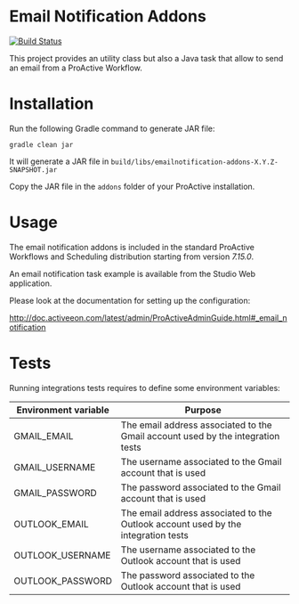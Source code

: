 # Email Notification Addons

[![Build Status](http://jenkins.activeeon.com/buildStatus/icon?job=emailnotification-addons)](http://jenkins.activeeon.com/job/emailnotification-addons/)

This project provides an utility class but also a Java task that allow 
to send an email from a ProActive Workflow.

# Installation

Run the following Gradle command to generate JAR file:

```
gradle clean jar
```

It will generate a JAR file in `build/libs/emailnotification-addons-X.Y.Z-SNAPSHOT.jar`

Copy the JAR file in the `addons` folder of your ProActive installation.

# Usage

The email notification addons is included in the standard ProActive 
Workflows and Scheduling distribution starting from version _7.15.0_.

An email notification task example is available from the Studio Web 
application.

Please look at the documentation for setting up the configuration:

http://doc.activeeon.com/latest/admin/ProActiveAdminGuide.html#_email_notification

# Tests

Running integrations tests requires to define some environment variables:

| Environment variable | Purpose |
| -------------------- | ------- |
| GMAIL_EMAIL          | The email address associated to the Gmail account used by the integration tests |
| GMAIL_USERNAME       | The username associated to the Gmail account that is used |
| GMAIL_PASSWORD       | The password associated to the Gmail account that is used |
| OUTLOOK_EMAIL        | The email address associated to the Outlook account used by the integration tests |
| OUTLOOK_USERNAME     | The username associated to the Outlook account that is used |
| OUTLOOK_PASSWORD     | The password associated to the Outlook account that is used |
